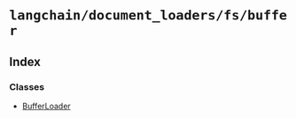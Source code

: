 `langchain/document_loaders/fs/buffer`
======================================

Index[​](#index "Direct link to Index")
---------------------------------------

### Classes[​](#classes "Direct link to Classes")

*   [BufferLoader](/docs/api/document_loaders_fs_buffer/classes/BufferLoader)